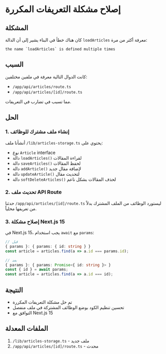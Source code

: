 # إصلاح مشكلة التعريفات المكررة

## المشكلة
كان هناك خطأ في البناء يشير إلى أن الدالة `loadArticles` معرفة أكثر من مرة:
```
the name `loadArticles` is defined multiple times
```

## السبب
كانت الدوال التالية معرفة في ملفين مختلفين:
- `/app/api/articles/route.ts`
- `/app/api/articles/[id]/route.ts`

مما تسبب في تضارب في التعريفات.

## الحل

### 1. إنشاء ملف مشترك للوظائف
أنشأنا ملف `/lib/articles-storage.ts` يحتوي على:
- نوع `Article` interface
- دالة `loadArticles()` لقراءة المقالات
- دالة `saveArticles()` لحفظ المقالات
- دالة `addArticle()` لإضافة مقال جديد
- دالة `updateArticle()` لتحديث مقال
- دالة `softDeleteArticles()` لحذف المقالات بشكل ناعم

### 2. تحديث ملف API Route
حدثنا `/app/api/articles/[id]/route.ts` ليستورد الوظائف من الملف المشترك بدلاً من تعريفها محلياً.

### 3. إصلاح مشكلة Next.js 15
في Next.js 15، يجب استخدام `await` مع `params`:
```typescript
// قبل
{ params }: { params: { id: string } }
const article = articles.find(a => a.id === params.id);

// بعد
{ params }: { params: Promise<{ id: string }> }
const { id } = await params;
const article = articles.find(a => a.id === id);
```

## النتيجة
- تم حل مشكلة التعريفات المكررة
- تحسين تنظيم الكود بوضع الوظائف المشتركة في ملف منفصل
- التوافق مع Next.js 15

## الملفات المعدلة
1. `/lib/articles-storage.ts` - ملف جديد
2. `/app/api/articles/[id]/route.ts` - محدث 